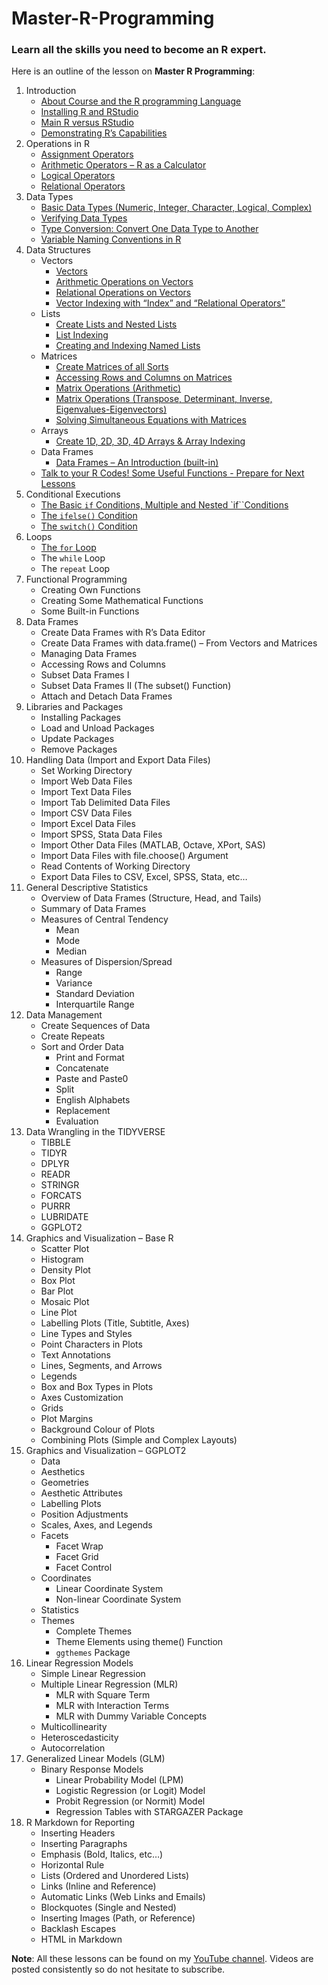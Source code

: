 # Master-R-Programming
### Learn all the skills you need to become an R expert.

Here is an outline of the lesson on **Master R Programming**:
1. Introduction
   - [About Course and the R programming Language](https://youtu.be/Yz6T1uXvnVA?si=7Yf2mtpqSpAHREZn)
   - [Installing R and RStudio](https://youtu.be/1LGxBDsRQK8?si=8H4ur622vgzmHEpv)
   - [Main R versus RStudio](https://youtu.be/Gol3Y49HK44?si=QpNMY2JD8d377hLc)
   - [Demonstrating R’s Capabilities](https://youtu.be/AfzGzcb63MY?si=HfIJ8HFxK7zwL4SS)
2. Operations in R
   - [Assignment Operators](https://youtu.be/W3_8Bjd5dJ0?si=rydht5ziOt3KjanA)
   - [Arithmetic Operators – R as a Calculator](https://youtu.be/SzEmOLrz0Zc?si=WNcyMFmaPY9N_x45)
   - [Logical Operators](https://youtu.be/XbLCfL5Vgek?si=ii5ap9VUv3xZTQ7h)
   - [Relational Operators](https://youtu.be/evXpjx1-X3I?si=1up50l-O0VDDj9Pf)		
3. Data Types
   - [Basic Data Types (Numeric, Integer, Character, Logical, Complex)](https://youtu.be/Etfptg9hhNI?si=bhZFAbM_bdqzJjVf)
   - [Verifying Data Types](https://youtu.be/vAayHuxFXgU?si=vwqAOiRyxY7sp7_k)
   - [Type Conversion: Convert One Data Type to Another](https://youtu.be/M-WiG7lfwuM?si=MVVuzUdNYDp1v2ea)
   - [Variable Naming Conventions in R](https://youtu.be/fTx109jARqo?si=DFO80d3ck3ZV6pPj)
4. Data Structures
   - Vectors
     - [Vectors](https://youtu.be/YuMVnWUfipE?si=xfBqrQDj2TP3zdq7)
     - [Arithmetic Operations on Vectors](https://youtu.be/TQFFTUiuehA?si=JZQfYgudVND5FnZP)
     - [Relational Operations on Vectors](https://youtu.be/AEqet3ujopM?si=TiuYWGSr6f4cYxzr)
     - [Vector Indexing with “Index” and “Relational Operators”](https://youtu.be/Sx7QPVj9m90?si=YIpYqP1rMEKLQ1dA)
   - Lists
     - [Create Lists and Nested Lists](https://youtu.be/FtzeloV7qfs?list=PLkOTO74hKaGETSkk82h8EdvEvAhd_9Jep)
     - [List Indexing](https://youtu.be/G6dcUTaPU4o?list=PLkOTO74hKaGETSkk82h8EdvEvAhd_9Jep)
     - [Creating and Indexing Named Lists](https://youtu.be/fJO5mAI7Fyw?list=PLkOTO74hKaGETSkk82h8EdvEvAhd_9Jep)
   - Matrices
     - [Create Matrices of all Sorts](https://youtu.be/n7bNhOR6EQ0?list=PLkOTO74hKaGETSkk82h8EdvEvAhd_9Jep)
     - [Accessing Rows and Columns on Matrices](https://youtu.be/8gdE3XHx56U?list=PLkOTO74hKaGETSkk82h8EdvEvAhd_9Jep)
     - [Matrix Operations (Arithmetic)](https://youtu.be/IXLZmQPHlkI?list=PLkOTO74hKaGETSkk82h8EdvEvAhd_9Jep)
     - [Matrix Operations (Transpose, Determinant, Inverse, Eigenvalues-Eigenvectors)](https://youtu.be/zFSaSb4pKQU?list=PLkOTO74hKaGETSkk82h8EdvEvAhd_9Jep)
     - [Solving Simultaneous Equations with Matrices](https://youtu.be/PA4v827M1qI?list=PLkOTO74hKaGETSkk82h8EdvEvAhd_9Jep)
   - Arrays
     - [Create 1D, 2D, 3D, 4D Arrays & Array Indexing](https://youtu.be/mo5tH7VCRDY?list=PLkOTO74hKaGETSkk82h8EdvEvAhd_9Jep)
   - Data Frames
     - [Data Frames – An Introduction (built-in)](https://youtu.be/pgXTkzqN6Wc?list=PLkOTO74hKaGETSkk82h8EdvEvAhd_9Jep)
   - [Talk to your R Codes! Some Useful Functions - Prepare for Next Lessons](https://youtu.be/A-68BRLABA0?list=PLkOTO74hKaGETSkk82h8EdvEvAhd_9Jep)
5. Conditional Executions
   - [The Basic `if` Conditions, Multiple and Nested `if``Conditions](https://youtu.be/K3IHTUqy8xA?list=PLkOTO74hKaGETSkk82h8EdvEvAhd_9Jep)
   - [The `ifelse()` Condition](https://youtu.be/DciU7xTDlJQ?list=PLkOTO74hKaGETSkk82h8EdvEvAhd_9Jep)
   - [The `switch()` Condition](https://youtu.be/49PaxBiByII?list=PLkOTO74hKaGETSkk82h8EdvEvAhd_9Jep)
6. Loops
   - [The `for` Loop](https://youtu.be/fCxYq6YV9hU)
   - The `while` Loop
   - The `repeat` Loop		
7. Functional Programming
   - Creating Own Functions
   - Creating Some Mathematical Functions
   - Some Built-in Functions
8. Data Frames
   - Create Data Frames with R’s Data Editor
   - Create Data Frames with data.frame() – From Vectors and Matrices
   - Managing Data Frames
   - Accessing Rows and Columns
   - Subset Data Frames I
   - Subset Data Frames II (The subset() Function)
   - Attach and Detach Data Frames		
9. Libraries and Packages
    - Installing Packages
    - Load and Unload Packages
    - Update Packages
    - Remove Packages		
10. Handling Data (Import and Export Data Files)
    - Set Working Directory
    - Import Web Data Files
    - Import Text Data Files
    - Import Tab Delimited Data Files
    - Import CSV Data Files
    - Import Excel Data Files
    - Import SPSS, Stata Data Files
    - Import Other Data Files (MATLAB, Octave, XPort, SAS)
    - Import Data Files with file.choose() Argument
    - Read Contents of Working Directory
    - Export Data Files to CSV, Excel, SPSS, Stata, etc…		
11. General Descriptive Statistics
    - Overview of Data Frames (Structure, Head, and Tails)
    - Summary of Data Frames
    - Measures of Central Tendency
      - Mean
      - Mode
      - Median
    - Measures of Dispersion/Spread
      - Range
      - Variance
      - Standard Deviation
      - Interquartile Range	
12. Data Management
    - Create Sequences of Data
    - Create Repeats
    - Sort and Order Data		
		- Print and Format		
		- Concatenate		
		- Paste and Paste0		
		- Split		
		- English Alphabets		
		- Replacement		
		- Evaluation		
13. Data Wrangling in the TIDYVERSE
    - TIBBLE
    - TIDYR
    - DPLYR
    - READR
    - STRINGR
    - FORCATS
    - PURRR
    - LUBRIDATE
    - GGPLOT2		
15. Graphics and Visualization – Base R
    - Scatter Plot
    - Histogram
    - Density Plot
    - Box Plot
    - Bar Plot
    - Mosaic Plot
    - Line Plot
    - Labelling Plots (Title, Subtitle, Axes)
    - Line Types and Styles
    - Point Characters in Plots
    - Text Annotations
    - Lines, Segments, and Arrows
    - Legends
    - Box and Box Types in Plots
    - Axes Customization
    - Grids
    - Plot Margins
    - Background Colour of Plots
    - Combining Plots (Simple and Complex Layouts)		
17. Graphics and Visualization – GGPLOT2
    - Data
    - Aesthetics
    - Geometries
    - Aesthetic Attributes
    - Labelling Plots
    - Position Adjustments
    - Scales, Axes, and Legends
    - Facets
      - Facet Wrap
      - Facet Grid
      - Facet Control
    - Coordinates
      - Linear Coordinate System
      - Non-linear Coordinate System
    - Statistics
    - Themes
      - Complete Themes
      - Theme Elements using theme() Function
      - `ggthemes` Package	
19. Linear Regression Models
    - Simple Linear Regression
    - Multiple Linear Regression (MLR)
      - MLR with Square Term
      - MLR with Interaction Terms
      - MLR with Dummy Variable Concepts
    - Multicollinearity
    - Heteroscedasticity
    - Autocorrelation		
21. Generalized Linear Models (GLM)
    - Binary Response Models
      - Linear Probability Model (LPM)
      - Logistic Regression (or Logit) Model
      - Probit Regression (or Normit) Model
      - Regression Tables with STARGAZER Package		
23. R Markdown for Reporting
    - Inserting Headers
    - Inserting Paragraphs
    - Emphasis (Bold, Italics, etc…)
    - Horizontal Rule
    - Lists (Ordered and Unordered Lists)
    - Links (Inline and Reference)
    - Automatic Links (Web Links and Emails)
    - Blockquotes (Single and Nested)
    - Inserting Images (Path, or Reference)
    - Backlash Escapes
    - HTML in Markdown		

**Note**: All these lessons can be found on my [YouTube channel](https://www.youtube.com/@ElijahAppiah). Videos are posted consistently so do not hesitate to subscribe.
